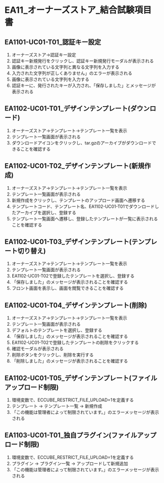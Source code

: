 # EA11_オーナーズストア_結合試験項目書

## EA1101-UC01-T01_認証キー設定

1. オーナーズストア→認証キー設定
1. 認証キー新規発行をクリックし、認証キー新規発行モーダルが表示される
1. 画像に表示されている文字列と異なる文字列を入力する
1. 入力された文字列が正しくありません」のエラーが表示される
1. 画像に表示されている文字列を入力する
1. 認証キーに、発行されたキーが入力され、「保存しました」とメッセージが表示される

## EA1102-UC01-T01_デザインテンプレート(ダウンロード)

1. オーナーズストア→テンプレート→テンプレート一覧を表示
1. テンプレート一覧画面が表示される
1. ダウンロードアイコンをクリックし、tar.gzのアーカイブがダウンロードできることを確認する

## EA1102-UC01-T02_デザインテンプレート(新規作成)

1. オーナーズストア→テンプレート→テンプレート一覧を表示
1. テンプレート一覧画面が表示される
1. 新規作成をクリックし、テンプレートのアップロード画面へ遷移する
1. テンプレートコード、テンプレート名、EA1102-UC01-T01でダウンロードしたアーカイブを選択し、登録する
1. テンプレート一覧画面へ遷移し、登録したテンプレートが一覧に表示されることを確認する

## EA1102-UC01-T03_デザインテンプレート(テンプレート切り替え)

1. オーナーズストア→テンプレート→テンプレート一覧を表示
1. テンプレート一覧画面が表示される
1. EA1102-UC01-T02で登録したテンプレートを選択し、登録する
1. 「保存しました」のメッセージが表示されることを確認する
1. フロント画面を表示し、画面を閲覧できることを確認する

## EA1102-UC01-T04_デザインテンプレート(削除)

1. オーナーズストア→テンプレート→テンプレート一覧を表示
1. テンプレート一覧画面が表示される
1. デフォルトのテンプレートを選択し、登録する
1. 「保存しました」のメッセージが表示されることを確認する
1. EA1102-UC01-T02で登録したテンプレートの削除をクリックする
1. 確認モーダルが表示される
1. 削除ボタンをクリックし、削除を実行する
1. 「削除しました」のメッセージが表示されることを確認する

## EA1102-UC01-T05_デザインテンプレート(ファイルアップロード制限)

1. 環境変数で、ECCUBE_RESTRICT_FILE_UPLOAD=1を定義する
1. テンプレート → テンプレート一覧 → 新規作成
1. 「この機能は管理者によって制限されています。」のエラーメッセージが表示される

## EA1103-UC01-T01_独自プラグイン(ファイルアップロード制限)

1. 環境変数で、ECCUBE_RESTRICT_FILE_UPLOAD=1を定義する
1. プラグイン → プラグイン一覧 → アップロードして新規追加
1. 「この機能は管理者によって制限されています。」のエラーメッセージが表示される
